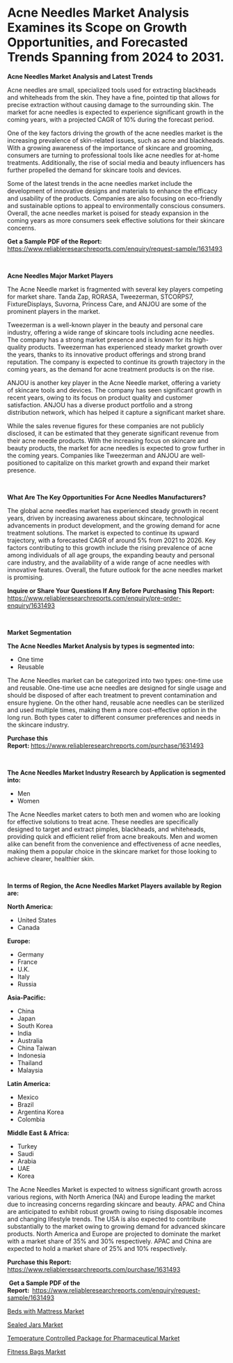 <p><h1>Acne Needles Market Analysis Examines its Scope on Growth Opportunities, and Forecasted Trends Spanning from 2024 to 2031.</h1></p><p><strong>Acne Needles Market Analysis and Latest Trends</strong></p>
<p><p>Acne needles are small, specialized tools used for extracting blackheads and whiteheads from the skin. They have a fine, pointed tip that allows for precise extraction without causing damage to the surrounding skin. The market for acne needles is expected to experience significant growth in the coming years, with a projected CAGR of 10% during the forecast period.</p><p>One of the key factors driving the growth of the acne needles market is the increasing prevalence of skin-related issues, such as acne and blackheads. With a growing awareness of the importance of skincare and grooming, consumers are turning to professional tools like acne needles for at-home treatments. Additionally, the rise of social media and beauty influencers has further propelled the demand for skincare tools and devices.</p><p>Some of the latest trends in the acne needles market include the development of innovative designs and materials to enhance the efficacy and usability of the products. Companies are also focusing on eco-friendly and sustainable options to appeal to environmentally conscious consumers. Overall, the acne needles market is poised for steady expansion in the coming years as more consumers seek effective solutions for their skincare concerns.</p></p>
<p><strong>Get a Sample PDF of the Report:&nbsp;</strong> <a href="https://www.reliableresearchreports.com/enquiry/request-sample/1631493">https://www.reliableresearchreports.com/enquiry/request-sample/1631493</a></p>
<p>&nbsp;</p>
<p><strong>Acne Needles Major Market Players</strong></p>
<p><p>The Acne Needle market is fragmented with several key players competing for market share. Tanda Zap, RORASA, Tweezerman, STCORPS7, FixtureDisplays, Suvorna, Princess Care, and ANJOU are some of the prominent players in the market.</p><p>Tweezerman is a well-known player in the beauty and personal care industry, offering a wide range of skincare tools including acne needles. The company has a strong market presence and is known for its high-quality products. Tweezerman has experienced steady market growth over the years, thanks to its innovative product offerings and strong brand reputation. The company is expected to continue its growth trajectory in the coming years, as the demand for acne treatment products is on the rise.</p><p>ANJOU is another key player in the Acne Needle market, offering a variety of skincare tools and devices. The company has seen significant growth in recent years, owing to its focus on product quality and customer satisfaction. ANJOU has a diverse product portfolio and a strong distribution network, which has helped it capture a significant market share.</p><p>While the sales revenue figures for these companies are not publicly disclosed, it can be estimated that they generate significant revenue from their acne needle products. With the increasing focus on skincare and beauty products, the market for acne needles is expected to grow further in the coming years. Companies like Tweezerman and ANJOU are well-positioned to capitalize on this market growth and expand their market presence.</p></p>
<p>&nbsp;</p>
<p><strong>What Are The Key Opportunities For Acne Needles Manufacturers?</strong></p>
<p><p>The global acne needles market has experienced steady growth in recent years, driven by increasing awareness about skincare, technological advancements in product development, and the growing demand for acne treatment solutions. The market is expected to continue its upward trajectory, with a forecasted CAGR of around 5% from 2021 to 2026. Key factors contributing to this growth include the rising prevalence of acne among individuals of all age groups, the expanding beauty and personal care industry, and the availability of a wide range of acne needles with innovative features. Overall, the future outlook for the acne needles market is promising.</p></p>
<p><strong>Inquire or Share Your Questions If Any Before Purchasing This Report:</strong> <a href="https://www.reliableresearchreports.com/enquiry/pre-order-enquiry/1631493">https://www.reliableresearchreports.com/enquiry/pre-order-enquiry/1631493</a></p>
<p>&nbsp;</p>
<p><strong>Market Segmentation</strong></p>
<p><strong>The Acne Needles Market Analysis by types is segmented into:</strong></p>
<p><ul><li>One time</li><li>Reusable</li></ul></p>
<p><p>The Acne Needles market can be categorized into two types: one-time use and reusable. One-time use acne needles are designed for single usage and should be disposed of after each treatment to prevent contamination and ensure hygiene. On the other hand, reusable acne needles can be sterilized and used multiple times, making them a more cost-effective option in the long run. Both types cater to different consumer preferences and needs in the skincare industry.</p></p>
<p><strong>Purchase this Report:&nbsp;</strong><a href="https://www.reliableresearchreports.com/purchase/1631493">https://www.reliableresearchreports.com/purchase/1631493</a></p>
<p>&nbsp;</p>
<p><strong>The Acne Needles Market Industry Research by Application is segmented into:</strong></p>
<p><ul><li>Men</li><li>Women</li></ul></p>
<p><p>The Acne Needles market caters to both men and women who are looking for effective solutions to treat acne. These needles are specifically designed to target and extract pimples, blackheads, and whiteheads, providing quick and efficient relief from acne breakouts. Men and women alike can benefit from the convenience and effectiveness of acne needles, making them a popular choice in the skincare market for those looking to achieve clearer, healthier skin.</p></p>
<p>&nbsp;</p>
<p><strong>In terms of Region, the Acne Needles Market Players available by Region are:</strong></p>
<p>
    <p> <strong> North America: </strong>
        <ul>
            <li>United States</li>
            <li>Canada</li>
        </ul>
        </p> 
    <p> <strong> Europe: </strong>
        <ul>
            <li>Germany</li>
            <li>France</li>
            <li>U.K.</li>
            <li>Italy</li>
            <li>Russia</li>
        </ul>
        </p> 
    <p> <strong> Asia-Pacific: </strong>
        <ul>
            <li>China</li>
            <li>Japan</li>
            <li>South Korea</li>
            <li>India</li>
            <li>Australia</li>
            <li>China Taiwan</li>
            <li>Indonesia</li>
            <li>Thailand</li>
            <li>Malaysia</li>
        </ul>
        </p> 
    <p> <strong> Latin America: </strong>
        <ul>
            <li>Mexico</li>
            <li>Brazil</li>
            <li>Argentina Korea</li>
            <li>Colombia</li>
        </ul>
        </p> 
    <p> <strong> Middle East & Africa: </strong>
        <ul>
            <li>Turkey</li>
            <li>Saudi</li>
            <li>Arabia</li>
            <li>UAE</li>
            <li>Korea</li>
        </ul>
    </p>
    </p>
<p><p>The Acne Needles Market is expected to witness significant growth across various regions, with North America (NA) and Europe leading the market due to increasing concerns regarding skincare and beauty. APAC and China are anticipated to exhibit robust growth owing to rising disposable incomes and changing lifestyle trends. The USA is also expected to contribute substantially to the market owing to growing demand for advanced skincare products. North America and Europe are projected to dominate the market with a market share of 35% and 30% respectively. APAC and China are expected to hold a market share of 25% and 10% respectively.</p></p>
<p><strong>Purchase this Report: </strong><a href="https://www.reliableresearchreports.com/purchase/1631493">https://www.reliableresearchreports.com/purchase/1631493</a></p>
<p>&nbsp;<strong>Get a Sample PDF of the Report:&nbsp;&nbsp;</strong><a href="https://www.reliableresearchreports.com/enquiry/request-sample/1631493">https://www.reliableresearchreports.com/enquiry/request-sample/1631493</a></p>
<p><strong></strong></p>
<p><p><a href="https://issuu.com/reportprime-2/docs/beds-with-mattress-market-size-2030.pptx">Beds with Mattress Market</a></p><p><a href="https://github.com/beatblasta/Market-Research-Report-List-2/blob/main/sealed-jars-market.md">Sealed Jars Market</a></p><p><a href="https://issuu.com/reportprime-2/docs/temperature-controlled-package-for-pharmaceutical-">Temperature Controlled Package for Pharmaceutical Market</a></p><p><a href="https://github.com/angelajermaine/Market-Research-Report-List-2/blob/main/fitness-bags-market.md">Fitness Bags Market</a></p></p>